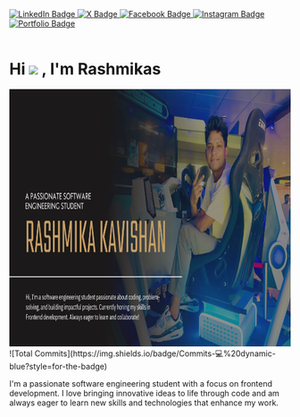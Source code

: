 <div id="badges">  
  <a href="https://www.linkedin.com/in/rashmika-hewawitharane-6b3157287/">
    <img src="https://img.shields.io/badge/LinkedIn-blue?style=for-the-badge&logo=linkedin&logoColor=white" alt="LinkedIn Badge"/>
  </a>
  <a href="https://x.com/hewawitharane">
    <img src="https://img.shields.io/badge/X-1DA1F2?style=for-the-badge&logo=x&logoColor=white" alt="X Badge"/>
  </a>
  <a href="https://web.facebook.com/rashmika.hewawitharana/">
    <img src="https://img.shields.io/badge/Facebook-1877F2?style=for-the-badge&logo=facebook&logoColor=white" alt="Facebook Badge"/>
  </a>
  <a href="https://www.instagram.com/_rashmikas/">
    <img src="https://img.shields.io/badge/Instagram-E4405F?style=for-the-badge&logo=instagram&logoColor=white" alt="Instagram Badge"/>
  </a>
  <a href="https://new-portfolio-pp6z.vercel.app/">
    <img src="https://img.shields.io/badge/Portfolio-FF5722?style=for-the-badge&logo=google-chrome&logoColor=white" alt="Portfolio Badge"/>
  </a>
</div>

<img src="https://komarev.com/ghpvc/?username=rashmikaz&style=flat-square&color=blue" alt=""/>

<h1>
  Hi 
  <img src="https://media.giphy.com/media/hvRJCLFzcasrR4ia7z/giphy.gif" width="30px"/>
  , I'm Rashmikas
</h1>

<div align="center">
  <img src="https://github.com/rashmikaz/rashmikaz/blob/main/TV%20Series%20Bible%20Presentation%20in%20Dark%20Brown%20Light%20Brown%20White%20Personal%20%26%20Authentic%20Style.png" width="1000" height="460"/>
</div>
![Total Commits](https://img.shields.io/badge/Commits-💻%20dynamic-blue?style=for-the-badge)


I'm a passionate software engineering student with a focus on frontend development. I love bringing innovative ideas to life through code and am always eager to learn new skills and technologies that enhance my work.


